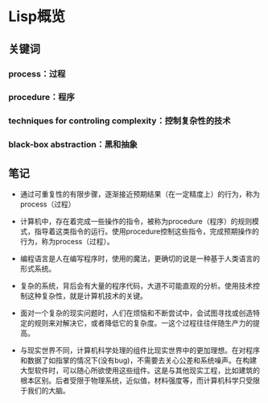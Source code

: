 
# Lisp概览

## 关键词

### process：过程

### procedure：程序

### techniques for controling complexity：控制复杂性的技术

### black-box abstraction：黑和抽象

## 笔记

* 通过可重复性的有限步骤，逐渐接近预期结果（在一定精度上）的行为，称为process（过程）
 
* 计算机中，存在着完成一些操作的指令，被称为procedure（程序）的规则模式，指导着这类指令的运行。使用procedure控制这些指令，完成预期操作的行为，称为process（过程）。

* 编程语言是人在编写程序时，使用的魔法，更确切的说是一种基于人类语言的形式系统。

* 复杂的系统，背后会有大量的程序代码，大道不可能直观的分析。使用技术控制这种复杂性，就是计算机技术的关键。

* 面对一个复杂的现实问题时，人们在烦恼和不断尝试中，会试图寻找或创造特定的规则来对解决它，或者降低它的复杂度。一这个过程往往伴随生产力的提高。

* 与现实世界不同，计算机科学处理的组件比现实世界中的更加理想。在对程序和数据了如指掌的情况下(没有bug)，不需要去关心公差和系统噪声。在构建大型软件时，可以随心所欲使用这些组件。这是与其他现实工程，比如建筑的根本区别。后者受限于物理系统，近似值，材料强度等，而计算机科学只受限于我们的大脑。

